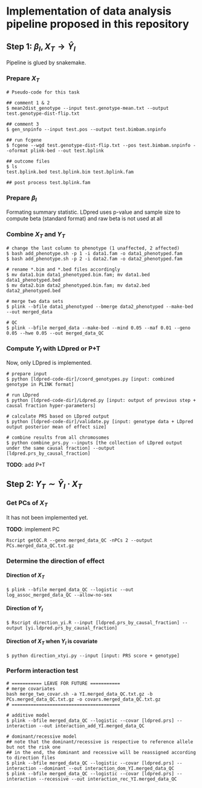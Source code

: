 # Implementation of data analysis pipeline proposed in this repository

## Step 1: $\beta_I, X_T \rightarrow \hat{Y}_I$

Pipeline is glued by snakemake.

### Prepare $X_T$

```
# Pseudo-code for this task

## comment 1 & 2
$ mean2dist_genotype --input test.genotype-mean.txt --output test.genotype-dist-flip.txt

## comment 3
$ gen_snpinfo --input test.pos --output test.bimbam.snpinfo

## run fcgene
$ fcgene --wgd test.genotype-dist-flip.txt --pos test.bimbam.snpinfo --oformat plink-bed --out test.bplink

## outcome files
$ ls
test.bplink.bed test.bplink.bim test.bplink.fam

## post process test.bplink.fam
```

### Prepare $\beta_I$

Formating summary statistic. LDpred uses p-value and sample size to compute beta (standard format) and raw beta is not used at all

### Combine $X_T$ and $Y_T$

```
# change the last column to phenotype (1 unaffected, 2 affected)
$ bash add_phenotype.sh -p 1 -i data1.fam -o data1_phenotyped.fam
$ bash add_phenotype.sh -p 2 -i data2.fam -o data2_phenotyped.fam

# rename *.bim and *.bed files accordingly
$ mv data1.bim data1_phenotyped.bim.fam; mv data1.bed data1_phenotyped.bed
$ mv data2.bim data2_phenotyped.bim.fam; mv data2.bed data2_phenotyped.bed

# merge two data sets
$ plink --bfile data1_phenotyped --bmerge data2_phenotyped --make-bed --out merged_data

# QC
$ plink --bfile merged_data --make-bed --mind 0.05 --maf 0.01 --geno 0.05 --hwe 0.05 --out merged_data_QC
```

### Compute $Y_I$ with LDpred or P+T

Now, only LDpred is implemented.

```
# prepare input
$ python [ldpred-code-dir]/coord_genotypes.py [input: combined genotype in PLINK format]

# run LDpred
$ python [ldpred-code-dir]/Ldpred.py [input: output of previous step + causal fraction hyper-parameters]

# calculate PRS based on LDpred output
$ python [ldpred-code-dir]/validate.py [input: genotype data + LDpred output posterior mean of effect size]

# combine results from all chromosomes
$ python combine_prs.py --inputs [the collection of LDpred output under the same causal fraction] --output [ldpred.prs_by_causal_fraction]
```

**TODO**: add P+T

## Step 2: $Y_T \sim \hat{Y}_I \cdot X_T$

### Get PCs of $X_T$

It has not been implemented yet.

**TODO**: implement PC

```
Rscript getQC.R --geno merged_data_QC -nPCs 2 --output PCs.merged_data_QC.txt.gz
```

### Determine the direction of effect

#### Direction of $X_T$

```
$ plink --bfile merged_data_QC --logistic --out log_assoc_merged_data_QC --allow-no-sex
```

#### Direction of $Y_I$

```
$ Rscript direction_yi.R --input [ldpred.prs_by_causal_fraction] --output [yi.ldpred.prs_by_causal_fraction]
```

#### Direction of $X_T$ when $Y_I$ is covariate

```
$ python direction_xtyi.py --input [input: PRS score + genotype]
```

### Perform interaction test

```
# =========== LEAVE FOR FUTURE ===========
# merge covariates
bash merge_two_covar.sh -a YI.merged_data_QC.txt.gz -b PCs.merged_data_QC.txt.gz -o covars.merged_data_QC.txt.gz
# ========================================

# additive model
$ plink --bfile merged_data_QC --logistic --covar [ldpred.prs] --interaction --out interaction_add_YI.merged_data_QC

# dominant/recessive model
## note that the dominant/recessive is respective to reference allele but not the risk one
## in the end, the dominant and recessive will be reassigned according to direction files
$ plink --bfile merged_data_QC --logistic --covar [ldpred.prs] --interaction --dominant --out interaction_dom_YI.merged_data_QC
$ plink --bfile merged_data_QC --logistic --covar [ldpred.prs] --interaction --recessive --out interaction_rec_YI.merged_data_QC
```
